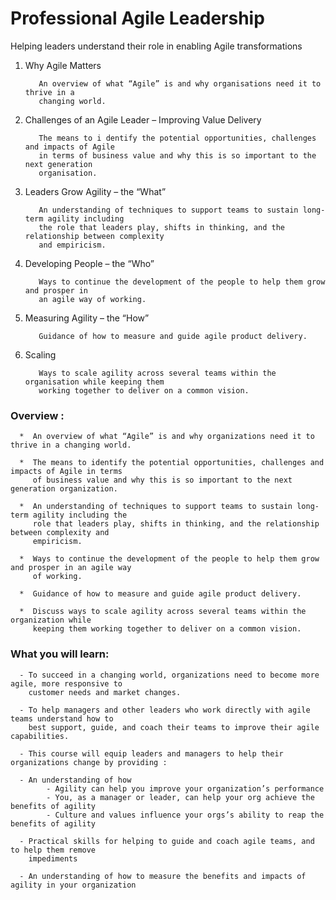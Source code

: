 # Professional Agile Leadership 

  Helping leaders understand their role in enabling Agile transformations

1.  Why Agile Matters

           An overview of what “Agile” is and why organisations need it to thrive in a 
           changing world.

2.  Challenges of an Agile Leader – Improving Value Delivery

           The means to i dentify the potential opportunities, challenges and impacts of Agile
           in terms of business value and why this is so important to the next generation 
           organisation.

3.  Leaders Grow Agility – the “What”

           An understanding of techniques to support teams to sustain long-term agility including
           the role that leaders play, shifts in thinking, and the relationship between complexity 
           and empiricism.

4.  Developing People – the “Who”

           Ways to continue the development of the people to help them grow and prosper in 
           an agile way of working.

5.  Measuring Agility – the “How”

           Guidance of how to measure and guide agile product delivery. 

6.  Scaling

           Ways to scale agility across several teams within the organisation while keeping them 
           working together to deliver on a common vision.


### Overview :
      *  An overview of what “Agile” is and why organizations need it to thrive in a changing world.
     
      *  The means to identify the potential opportunities, challenges and impacts of Agile in terms 
         of business value and why this is so important to the next generation organization.
         
      *  An understanding of techniques to support teams to sustain long-term agility including the 
         role that leaders play, shifts in thinking, and the relationship between complexity and
         empiricism.
         
      *  Ways to continue the development of the people to help them grow and prosper in an agile way 
         of working. 
         
      *  Guidance of how to measure and guide agile product delivery.
      
      *  Discuss ways to scale agility across several teams within the organization while 
         keeping them working together to deliver on a common vision.

### What you will learn:

      - To succeed in a changing world, organizations need to become more agile, more responsive to 
        customer needs and market changes. 
        
      - To help managers and other leaders who work directly with agile teams understand how to 
        best support, guide, and coach their teams to improve their agile capabilities.
        
      - This course will equip leaders and managers to help their organizations change by providing :

      - An understanding of how 
            - Agility can help you improve your organization’s performance
            - You, as a manager or leader, can help your org achieve the benefits of agility
            - Culture and values influence your orgs’s ability to reap the benefits of agility
                
      - Practical skills for helping to guide and coach agile teams, and to help them remove 
        impediments
      
      - An understanding of how to measure the benefits and impacts of agility in your organization
      

